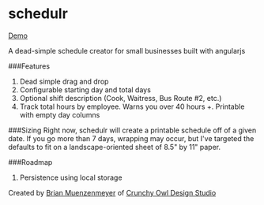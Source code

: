 schedulr
========

[Demo](http://bmuenzenmeyer.github.io/schedulr/build/index.html)

A dead-simple schedule creator for small businesses built with angularjs

###Features
1. Dead simple drag and drop
2. Configurable starting day and total days
3. Optional shift description (Cook, Waitress, Bus Route #2, etc.)
4. Track total hours by employee. Warns you over 40 hours
+. Printable with empty day columns

###Sizing
Right now, schedulr will create a printable schedule off of a given date. If you go more than 7 days, wrapping may occur, but I've targeted the defaults to fit on a landscape-oriented sheet of 8.5" by 11" paper.

###Roadmap
1. Persistence using local storage

Created by [Brian Muenzenmeyer](http://brianmuenzenmeyer.com) of [Crunchy Owl Design Studio](http://crunchyowl.com)
